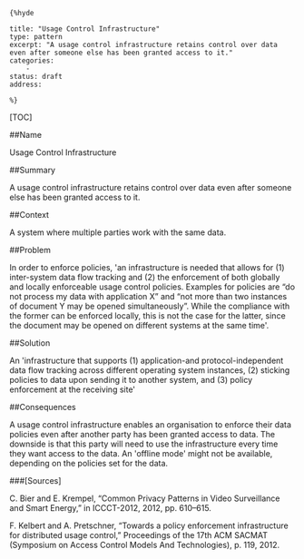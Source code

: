     {%hyde

    title: "Usage Control Infrastructure"
    type: pattern
    excerpt: "A usage control infrastructure retains control over data even after someone else has been granted access to it."
    categories:
        - 
    status: draft
    address:

    %}

[TOC]


##Name
<!--Primary name the pattern is known by.-->

Usage Control Infrastructure

<!--###[Also Known As]-->
<!-- All other names the pattern is known by.-->



##Summary
<!-- One short paragraph summarising the pattern.-->

A usage control infrastructure retains control over data even after someone else has been granted access to it.

##Context
<!-- The situations in which the pattern may apply.-->

A system where multiple parties work with the same data.

##Problem
<!-- The problem a pattern addresses, including a list of forces describing why a problem might be difficult to solve.-->

In order to enforce policies, 'an infrastructure is needed that allows for (1) inter-system data flow tracking and (2) the enforcement of both globally and locally enforceable usage control policies. Examples for policies are “do not process my data with application X” and “not more than two instances of document Y may be opened simultaneously”. While the compliance with the former can be enforced locally, this is not the case for the latter, since the document may be opened on different systems at the same time'.

##Solution
<!-- A concise description of how the pattern addresses the problem.-->

An 'infrastructure that supports (1) application-and protocol-independent data flow tracking across different operating system instances, (2) sticking policies to data upon sending it to another system, and (3) policy enforcement at the receiving site'

<!--###[Structure]-->
<!--A detailed specification of the structural aspects of the pattern. A class diagram if applicable.-->



<!--###[Implementation]-->
<!--Guidelines for implementing the pattern; code fragments; suggested PETS; policy fragments.-->



##Consequences
<!--The advantages (benefits) and disadvantages (liabilities) of applying the pattern.-->

A usage control infrastructure enables an organisation to enforce their data policies even after another party has been granted access to data. The downside is that this party will need to use the infrastructure every time they want access to the data. An 'offline mode' might not be available, depending on the policies set for the data.

<!--###[Constraints]-->
<!-- limitations as a consequence of applying the pattern.-->



<!--##Examples-->
<!--Motivational example to see how the pattern is applied.-->



<!--###[Known Uses]-->
<!-- Pointers to various applications of the pattern.-->



<!--##See Also-->
<!-- Any pointers to relevant information, not contained in the subfields below.-->



<!--###[Related Patterns]-->
<!-- Supporting and conflicting patterns-->



###[Sources]
<!-- References to the original source of the pattern.-->

C. Bier and E. Krempel, “Common Privacy Patterns in Video Surveillance and Smart Energy,” in ICCCT-2012, 2012, pp. 610–615.

F. Kelbert and A. Pretschner, “Towards a policy enforcement infrastructure for distributed usage control,” Proceedings of the 17th ACM SACMAT (Symposium on Access Control Models And Technologies), p. 119, 2012.

<!--##General Comments-->
<!-- Separate discussion on the pattern.-->



<!--##Categories-->
<!-- Placeholder for future agreed upon categories as per collaboration's evaluation.-->

<!--##Tags-->
<!-- User definable descriptors for additional correlation.-->




